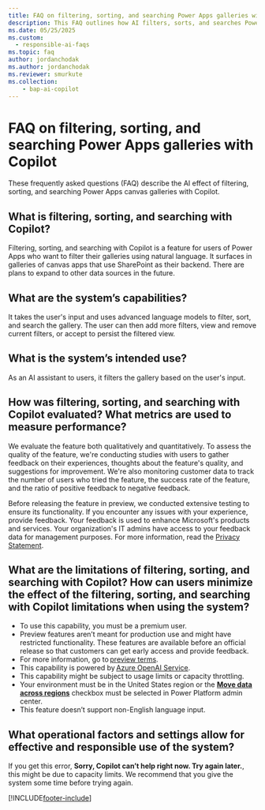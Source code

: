 ```yaml
---
title: FAQ on filtering, sorting, and searching Power Apps galleries with Copilot 
description: This FAQ outlines how AI filters, sorts, and searches Power Apps galleries with Copilot, addressing its usage, testing, evaluation, and limitations. 
ms.date: 05/25/2025
ms.custom: 
  - responsible-ai-faqs
ms.topic: faq
author: jordanchodak
ms.author: jordanchodak
ms.reviewer: smurkute
ms.collection: 
    - bap-ai-copilot 
---
```


# FAQ on filtering, sorting, and searching Power Apps galleries with Copilot

These frequently asked questions (FAQ) describe the AI effect of filtering, sorting, and searching Power Apps canvas galleries with Copilot.

## What is filtering, sorting, and searching with Copilot?

Filtering, sorting, and searching with Copilot is a feature for users of Power Apps who want to filter their galleries using natural language. It surfaces in galleries of canvas apps that use SharePoint as their backend. There are plans to expand to other data sources in the future.

## What are the system’s capabilities?

It takes the user's input and uses advanced language models to filter, sort, and search the gallery. The user can then add more filters, view and remove current filters, or accept to persist the filtered view.

## What is the system’s intended use?

As an AI assistant to users, it filters the gallery based on the user's input.

## How was filtering, sorting, and searching with Copilot evaluated? What metrics are used to measure performance?

We evaluate the feature both qualitatively and quantitatively. To assess the quality of the feature, we're conducting studies with users to gather feedback on their experiences, thoughts about the feature's quality, and suggestions for improvement. We're also monitoring customer data to track the number of users who tried the feature, the success rate of the feature, and the ratio of positive feedback to negative feedback.

Before releasing the feature in preview, we conducted extensive testing to ensure its functionality. If you encounter any issues with your experience, provide feedback. Your feedback is used to enhance Microsoft's products and services. Your organization's IT admins have access to your feedback data for management purposes. For more information, read the [Privacy Statement](https://go.microsoft.com/fwlink/?linkid=2182930%22%20\t%20%22_blank).

## What are the limitations of filtering, sorting, and searching with Copilot? How can users minimize the effect of the filtering, sorting, and searching with Copilot limitations when using the system?

- To use this capability, you must be a premium user.
- Preview features aren’t meant for production use and might have restricted functionality. These features are available before an official release so that customers can get early access and provide feedback.
- For more information, go to [preview terms](https://go.microsoft.com/fwlink/?linkid=2189520).
- This capability is powered by [Azure OpenAI Service](/azure/cognitive-services/openai/overview).
- This capability might be subject to usage limits or capacity throttling.
- Your environment must be in the United States region or the [**Move data across regions**](/power-platform/admin/geographical-availability-copilot) checkbox must be selected in Power Platform admin center.
- This feature doesn’t support non-English language input.

## What operational factors and settings allow for effective and responsible use of the system?

If you get this error, **Sorry, Copilot can’t help right now. Try again later.**, this might be due to capacity limits. We recommend that you give the system some time before trying again.

[!INCLUDE[footer-include](../../includes/footer-banner.md)]

